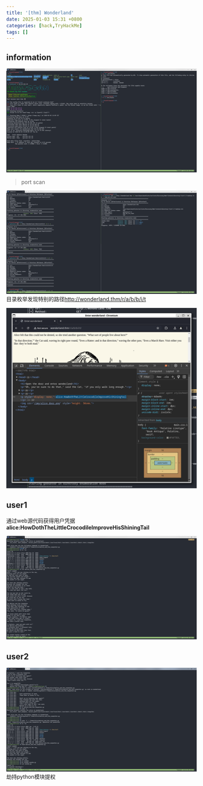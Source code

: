 ```yaml
---
title: '[thm] Wonderland'
date: 2025-01-03 15:31 +0800
categories: [hack,TryHackMe]
tags: []
---
```


## information
![alt text](<../assets/img/2025-01-03-[thm] Wonderland.assets/image.png>)
> port scan

![alt text](<../assets/img/2025-01-03-[thm] Wonderland.assets/image-1.png>)
目录枚举发现特别的路径<http://wonderland.thm/r/a/b/b/i/t>

![alt text](<../assets/img/2025-01-03-[thm] Wonderland.assets/image-3.png>)

## user1

通过web源代码获得用户凭据**alice:HowDothTheLittleCrocodileImproveHisShiningTail**

![alt text](<../assets/img/2025-01-03-[thm] Wonderland.assets/image-4.png>)

## user2

![alt text](<../assets/img/2025-01-03-[thm] Wonderland.assets/image-5.png>)
劫持python模块提权